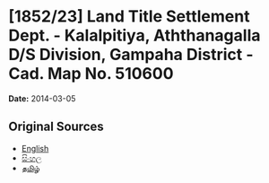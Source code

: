 # [1852/23] Land Title Settlement Dept. - Kalalpitiya, Aththanagalla D/S Division, Gampaha District - Cad. Map No. 510600

**Date:** 2014-03-05

## Original Sources

- [English](https://documents.gov.lk/view/extra-gazettes/2014/3/1852-23_E.pdf)
- [සිංහල](https://documents.gov.lk/view/extra-gazettes/2014/3/1852-23_S.pdf)
- [தமிழ்](https://documents.gov.lk/view/extra-gazettes/2014/3/1852-23_T.pdf)
